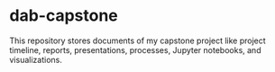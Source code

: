 # dab-capstone
This repository stores documents of my capstone project like project timeline, reports, presentations, processes, Jupyter notebooks, and visualizations.

